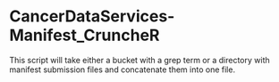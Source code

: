 # CancerDataServices-Manifest_CruncheR
This script will take either a bucket with a grep term or a directory with manifest submission files and concatenate them into one file.

